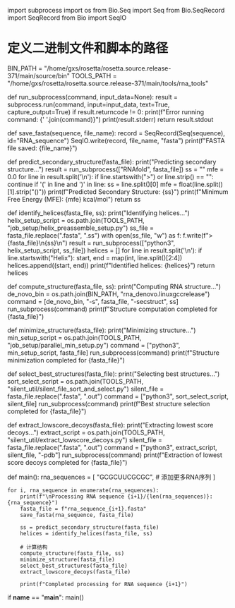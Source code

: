 import subprocess
import os
from Bio.Seq import Seq
from Bio.SeqRecord import SeqRecord
from Bio import SeqIO

# 定义二进制文件和脚本的路径
BIN_PATH = "/home/gxs/rosetta/rosetta.source.release-371/main/source/bin"
TOOLS_PATH = "/home/gxs/rosetta/rosetta.source.release-371/main/tools/rna_tools"

def run_subprocess(command, input_data=None):
    result = subprocess.run(command, input=input_data, text=True, capture_output=True)
    if result.returncode != 0:
        print(f"Error running command: {' '.join(command)}")
        print(result.stderr)
    return result.stdout

def save_fasta(sequence, file_name):
    record = SeqRecord(Seq(sequence), id="RNA_sequence")
    SeqIO.write(record, file_name, "fasta")
    print(f"FASTA file saved: {file_name}")

def predict_secondary_structure(fasta_file):
    print("Predicting secondary structure...")
    result = run_subprocess(["RNAfold", fasta_file])
    ss = ""
    mfe = 0.0
    for line in result.split('\n'):
        if line.startswith(">") or line.strip() == "":
            continue
        if '(' in line and ')' in line:
            ss = line.split()[0]
            mfe = float(line.split()[1].strip("()"))
    print(f"Predicted Secondary Structure: {ss}")
    print(f"Minimum Free Energy (MFE): {mfe} kcal/mol")
    return ss

def identify_helices(fasta_file, ss):
    print("Identifying helices...")
    helix_setup_script = os.path.join(TOOLS_PATH, "job_setup/helix_preassemble_setup.py")
    ss_file = fasta_file.replace(".fasta", ".ss")
    with open(ss_file, "w") as f:
        f.write(f">{fasta_file}\n{ss}\n")
    result = run_subprocess(["python3", helix_setup_script, ss_file])
    helices = []
    for line in result.split('\n'):
        if line.startswith("Helix"):
            start, end = map(int, line.split()[2:4])
            helices.append((start, end))
    print(f"Identified helices: {helices}")
    return helices

def compute_structure(fasta_file, ss):
    print("Computing RNA structure...")
    de_novo_bin = os.path.join(BIN_PATH, "rna_denovo.linuxgccrelease")
    command = [de_novo_bin, "-s", fasta_file, "-secstruct", ss]
    run_subprocess(command)
    print(f"Structure computation completed for {fasta_file}")

def minimize_structure(fasta_file):
    print("Minimizing structure...")
    min_setup_script = os.path.join(TOOLS_PATH, "job_setup/parallel_min_setup.py")
    command = ["python3", min_setup_script, fasta_file]
    run_subprocess(command)
    print(f"Structure minimization completed for {fasta_file}")

def select_best_structures(fasta_file):
    print("Selecting best structures...")
    sort_select_script = os.path.join(TOOLS_PATH, "silent_util/silent_file_sort_and_select.py")
    silent_file = fasta_file.replace(".fasta", ".out")
    command = ["python3", sort_select_script, silent_file]
    run_subprocess(command)
    print(f"Best structure selection completed for {fasta_file}")

def extract_lowscore_decoys(fasta_file):
    print("Extracting lowest score decoys...")
    extract_script = os.path.join(TOOLS_PATH, "silent_util/extract_lowscore_decoys.py")
    silent_file = fasta_file.replace(".fasta", ".out")
    command = ["python3", extract_script, silent_file, "-pdb"]
    run_subprocess(command)
    print(f"Extraction of lowest score decoys completed for {fasta_file}")

def main():
    rna_sequences = [
        "GCGCUUCGCGC",
        # 添加更多RNA序列
    ]
    
    for i, rna_sequence in enumerate(rna_sequences):
        print(f"\nProcessing RNA sequence {i+1}/{len(rna_sequences)}: {rna_sequence}")
        fasta_file = f"rna_sequence_{i+1}.fasta"
        save_fasta(rna_sequence, fasta_file)

        ss = predict_secondary_structure(fasta_file)
        helices = identify_helices(fasta_file, ss)

        # 计算结构
        compute_structure(fasta_file, ss)
        minimize_structure(fasta_file)
        select_best_structures(fasta_file)
        extract_lowscore_decoys(fasta_file)

        print(f"Completed processing for RNA sequence {i+1}")

if __name__ == "__main__":
    main()

